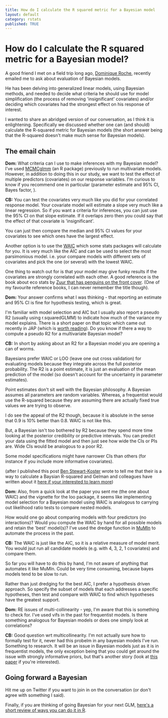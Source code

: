 ```yaml
---
title: How do I calculate the R squared metric for a Bayesian model
layout: default
category: rstats
published: TRUE
---
```


# How do I calculate the R squared metric for a Bayesian model?

A good friend I met on a field trip long ago, [Dominique Roche](https://scholar.google.com.au/citations?user=bXpyrNAAAAAJ&hl=en), recently emailed me to ask about evaluation of Bayesian models.

He has been delving into generalized linear models, using Bayesian methods, and needed to decide what criteria he should use for model simplification (the process of removing 'insignificant' covariates) and/or deciding which covariates had the strongest effect on his response of interest.

I wanted to share an abridged version of our conversation, as I think it is enlightening. Specifically we discussed whether one can (and should) calculate the R-squared metric for Bayesian models (the short answer being that the R-squared doesn't make much sense for Bayesian models).

## The email chain

**Dom:** What criteria can I use to make inferences with my Bayesian model? I've used [MCMCglmm](https://cran.r-project.org/web/packages/MCMCglmm/index.html) (an R package) previously to run multivariate models. However, in addition to doing this in our study, we want to test the effect of multiple predictors (covariates) on our response variables. I'm curious to know if you recommend one in particular (parameter estimate and 95% CI, Bayes factor, ).

**CB:**  You can test the covariates very much like you did for your correlated response model.  Your covariate model will estimate a slope very much like a linear regression. So if you want a criteria for inferences, you can just use the 95% CI on that slope estimate. If it overlaps zero then you could say that the effect of that covariate is 'insignificant'.

You can just then compare the median and 95% CI values for your covariates to see which ones have the largest effect.

Another option is to use the [WAIC](https://arxiv.org/abs/1507.04544) which some stats packages will calculate for you. It is very much like the AIC and can be used to select the most parsimonious model. i.e. your compare models with different sets of covariates and pick the one (or several) with the lowest WAIC.


One thing to watch out for is that your model may give funky results if the covariates are strongly correlated with each other. A good reference is the book about eco stats by [Zuur that has penguins on the front cover](http://highstat.com/index.php/mixed-effects-models-and-extensions-in-ecology-with-r). (One of my favourite reference books, I can never remember the title though).

**Dom:** Your answer confirms what I was thinking - that reporting an estimate and 95% CI is fine for hypothesis testing, which is great.

I'm familiar with model selection and AIC but I usually also report a pseudo R2 (usually using r.squaredGLMM) to indicate how much of the variance my model explains. There is a short paper on that topic which came out recently in JAP (which is [worth reading](http://onlinelibrary.wiley.com/doi/10.1111/1365-2664.13060/full)). Do you know if there a way to compute a pseudo R2 for a multivariate Bayesian model?

**CB:** In short by asking about an R2 for a Bayesian model you are opening a can of worms.Bayesians prefer WAIC or LOO (leave one out cross validation) for evaluating models because they integrate across the full posterior probability. The R2 is a point estimate, it is just an evaluation of the mean prediction of the model (so doesn't account for the uncertainty in parameter estimates).

Point estimates don't sit well with the Bayesian philosophy. A Bayesian assumes all parameters are random variables. Whereas, a frequentist would use the R-squared because they are assuming there are actually fixed true values we are trying to observe.I do see the appeal of the R2 though, because it is absolute in the sense that 0.9 is 10% better than 0.8. WAIC is not like this.

But, a Bayesian isn't too bothered by R2 because they spend more time looking at the posterior credibility or predictive intervals. You can predict your data using the fitted model and then just see how wide the CIs or PIs are. Wide CIs would be analogous to a poor R2.Some model specifications might have narrower CIs than others (for instance if you include more informative covariates).

(after I published this post [Ben Stewart-Koster](https://twitter.com/BStewartKoster/status/958873062602031104) wrote to tell me that their is a way to calculate a Baysian R-squared and Gelman and colleagues have written about it [here if your interested to learn more](https://twitter.com/BStewartKoster/status/958873062602031104))

**Dom:** Also, from  a quick look at the paper you sent me (the one about WAIC) and the vignette for the loo package, it seems like implementing model selection for a Bayesian model using WAIC is analogous to carrying out likelihood ratio tests to compare nested models.

How would one go about comparing models with four predictors (no interactions)? Would you compute the WAIC by hand for all possible models and retain the 'best' model(s)? I've used the dredge function in [MuMln](https://cran.r-project.org/web/packages/MuMIn/index.html) to automate the process in the past.

**CB:** The WAIC is just like the AIC, so it is a relative measure of model merit. You would jsut run all candidate models (e.g. with 4, 3, 2, 1 covariates) and compare them.

So far you will have to do this by hand, I'm not aware of anything that automates it like MuMln. Could be very time consuming, because bayes models tend to be slow to run.

Rather than just dredging for the best AIC, I prefer a hypothesis driven approach. So specify the subset of models that each addresses a specific hypotheses, then test and compare with WAIC to find which hypotheses have the greatest support.

**Dom:** RE issues of multi-collinearity - yep, I'm aware that this is something to check for. I've used vifs in the past for frequentist models. Is there something analogous for Bayesian models or does one simply look at correlations?

**CB:** Good question wrt multicollinearity. I'm not actually sure how to formally test for it, never had this probelm in any bayesian models I've run. Something to research. It will be an issue in Bayesian models just as it is in frequentist models, the only exception being that you could get around the issue with strongly informative priors, but that's another story (look at [this paper](https://projecteuclid.org/euclid.ss/1491465621) if you're interested).

## Going forward a Bayesian

Hit me up on Twitter if you want to join in on the conversation (or don't agree with something I said).


Finally, if you are thinking of going Bayesian for your next GLM, [here's a short review of ways you can do it in  R](http://www.seascapemodels.org/rstats/2017/04/14/glmm-comparison.html).
